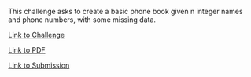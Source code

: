 This challenge asks to create a basic phone book given n integer names and phone numbers, with some missing data.

[Link to Challenge](https://www.hackerrank.com/challenges/30-dictionaries-and-maps/problem)

[Link to PDF](./30-dictionaries-and-maps-English.pdf)

[Link to Submission](/.dictionaries.py)
